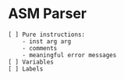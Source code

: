 # ASM Parser
    [ ] Pure instructions:
        - inst arg arg
        - comments
        - meaningful error messages
    [ ] Variables
    [ ] Labels


